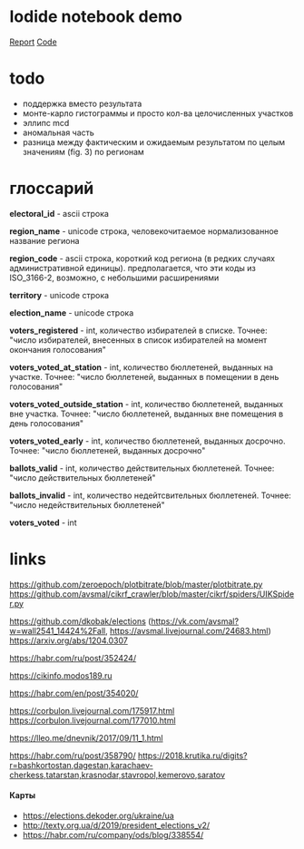 # Iodide notebook demo
[Report](https://alpha.iodide.io/notebooks/2121/?viewMode=report) [Code](https://alpha.iodide.io/notebooks/2121/) 

# todo
- поддержка вместо результата
- монте-карло гистограммы и просто кол-ва целочисленных участков
- эллипс mcd
- аномальная часть
- разница между фактическим и ожидаемым результатом по целым значениям (fig. 3) по регионам

# глоссарий

**electoral_id** - ascii строка

**region_name** - unicode строка, человекочитаемое нормализованное название региона

**region_code** - ascii строка, короткий код региона (в редких случаях административной единицы). предполагается, что эти коды из ISO_3166-2, возможно, с небольшими расширениями

**territory** - unicode строка

**election_name** - unicode строка

**voters_registered** - int, количество избирателей в списке. Точнее: "число избирателей, внесенных в список избирателей на момент окончания голосования"

**voters_voted_at_station** - int, количество бюллетеней, выданных на участке. Точнее: "число бюллетеней, выданных в помещении в день голосования"

**voters_voted_outside_station** - int, количество бюллетеней, выданных вне участка. Точнее: "число бюллетеней, выданных вне помещения в день голосования"

**voters_voted_early** - int, количество бюллетеней, выданных досрочно. Точнее: "число бюллетеней, выданных досрочно"

**ballots_valid** - int, количество действительных бюллетеней. Точнее: "число действительных бюллетеней"

**ballots_invalid** - int, количество недейтсвительных бюллетеней. Точнее: "число недействительных бюллетеней"

**voters_voted** - int

# links

https://github.com/zeroepoch/plotbitrate/blob/master/plotbitrate.py
https://github.com/avsmal/cikrf_crawler/blob/master/cikrf/spiders/UIKSpider.py

https://github.com/dkobak/elections (https://vk.com/avsmal?w=wall2541_14424%2Fall, https://avsmal.livejournal.com/24683.html)
https://arxiv.org/abs/1204.0307


https://habr.com/ru/post/352424/

https://cikinfo.modos189.ru

https://habr.com/en/post/354020/

https://corbulon.livejournal.com/175917.html https://corbulon.livejournal.com/177010.html

https://lleo.me/dnevnik/2017/09/11_1.html

https://habr.com/ru/post/358790/  https://2018.krutika.ru/digits?r=bashkortostan,dagestan,karachaev-cherkess,tatarstan,krasnodar,stavropol,kemerovo,saratov

#### Карты
- https://elections.dekoder.org/ukraine/ua
- http://texty.org.ua/d/2019/president_elections_v2/
- https://habr.com/ru/company/ods/blog/338554/


